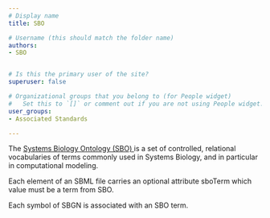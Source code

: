 ```yaml
---
# Display name
title: SBO

# Username (this should match the folder name)
authors:
- SBO


# Is this the primary user of the site?
superuser: false

# Organizational groups that you belong to (for People widget)
#   Set this to `[]` or comment out if you are not using People widget.
user_groups:
- Associated Standards

---
```


The <a rel="nofollow" class="external text" href="http://co.mbine.org/standards/sbo"> Systems Biology Ontology (SBO) </a> is a set of controlled, relational vocabularies of terms commonly used in Systems Biology, and in particular in computational modeling. 

Each element of an SBML file carries an optional attribute sboTerm which value must be a term from SBO. 

Each symbol of SBGN is associated with an SBO term.
